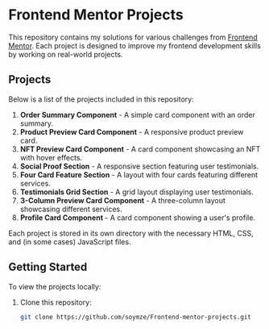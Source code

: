 # Frontend Mentor Projects

This repository contains my solutions for various challenges from [Frontend Mentor](https://www.frontendmentor.io/). Each project is designed to improve my frontend development skills by working on real-world projects.

## Projects

Below is a list of the projects included in this repository:

1. **Order Summary Component** - A simple card component with an order summary.
2. **Product Preview Card Component** - A responsive product preview card.
3. **NFT Preview Card Component** - A card component showcasing an NFT with hover effects.
4. **Social Proof Section** - A responsive section featuring user testimonials.
5. **Four Card Feature Section** - A layout with four cards featuring different services.
6. **Testimonials Grid Section** - A grid layout displaying user testimonials.
7. **3-Column Preview Card Component** - A three-column layout showcasing different services.
8. **Profile Card Component** - A card component showing a user's profile.

Each project is stored in its own directory with the necessary HTML, CSS, and (in some cases) JavaScript files.

## Getting Started

To view the projects locally:

1. Clone this repository:
   ```bash
   git clone https://github.com/soymze/Frontend-mentor-projects.git

